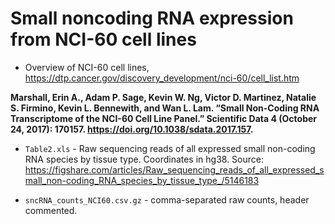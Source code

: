 # Small noncoding RNA expression from NCI-60 cell lines

- Overview of NCI-60 cell lines, https://dtp.cancer.gov/discovery_development/nci-60/cell_list.htm

**Marshall, Erin A., Adam P. Sage, Kevin W. Ng, Victor D. Martinez, Natalie S. Firmino, Kevin L. Bennewith, and Wan L. Lam. “Small Non-Coding RNA Transcriptome of the NCI-60 Cell Line Panel.” Scientific Data 4 (October 24, 2017): 170157. https://doi.org/10.1038/sdata.2017.157.**

- `Table2.xls` - Raw sequencing reads of all expressed small non-coding RNA species by tissue type. Coordinates in hg38. Source: https://figshare.com/articles/Raw_sequencing_reads_of_all_expressed_small_non-coding_RNA_species_by_tissue_type_/5146183

- `sncRNA_counts_NCI60.csv.gz` - comma-separated raw counts, header commented.


